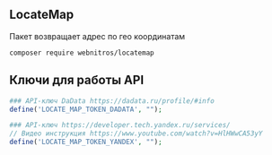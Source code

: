 ## LocateMap

Пакет возвращает адрес по гео координатам

```dotenv
composer require webnitros/locatemap
```

## Ключи для работы API
```php
### API-ключ DaData https://dadata.ru/profile/#info
define('LOCATE_MAP_TOKEN_DADATA', ""); 

### API-ключ https://developer.tech.yandex.ru/services/
// Видео инструкция https://www.youtube.com/watch?v=HlHWwCA53yY
define('LOCATE_MAP_TOKEN_YANDEX', ""); 

```
